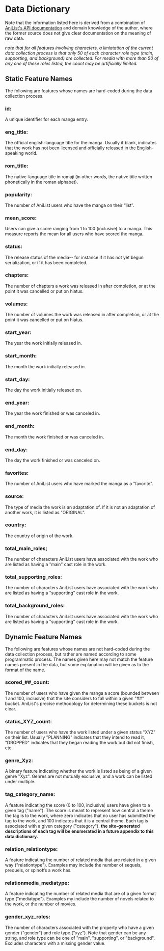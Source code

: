 # Data Dictionary

Note that the information listed here is derived from a combination of [AniList's API documentation](https://anilist.github.io/ApiV2-GraphQL-Docs/) and domain knowledge of the author, where the former source does not give clear documentation on the meaning of raw data.

*note that for all features involving characters, a limiatation of the current data collection process is that only 50 of each character role type (main, supporting, and background) are collected. For media with more than 50 of any one of these roles listed, the count may be artificially limited.*

## Static Feature Names
The following are features whose names are hard-coded during the data collection process.

### id:
A unique identifier for each manga entry.

### eng_title:
The official english-language title for the manga. Usually if blank, indicates that the work has not been licensed and officially released in the English-speaking world.

### rom_title:
The native-language title in romaji (in other words, the native title written phonetically in the roman alphabet).

### popularity:
The number of AniList users who have the manga on their “list”.

### mean_score:
Users can give a score ranging from 1 to 100 (inclusive) to a manga. This measure reports the mean for all users who have scored the manga.

### status:
The release status of the media-- for instance if it has not yet begun serialization, or if it has been completed.

### chapters:
The number of chapters a work was released in after completion, or at the point it was cancelled or put on hiatus.

### volumes:
The number of volumes the work was released in after completion, or at the point it was cancelled or put on hiatus.

### start_year:
The year the work initially released in.

### start_month:
The month the work initially released in.

### start_day:
The day the work initially released on.

### end_year:
The year the work finished or was canceled in.

### end_month:
The month the work  finished or was canceled in.

### end_day:
The day the work  finished or was canceled on.

### favorites:
The number of AniList users who have marked the manga as a "favorite".

### source:
The type of media the work is an adaptation of. If it is not an adaptation of another work, it is listed as "ORIGINAL".

### country:
The country of origin of the work.

### total_main_roles;
The number of characters AniList users have associated with the work who are listed as having a "main" cast role in the work.

### total_supporting_roles:
The number of characters AniList users have associated with the work who are listed as having a "supporting" cast role in the work.

### total_background_roles:
The number of characters AniList users have associated with the work who are listed as having a "supporting" cast role in the work.

## Dynamic Feature Names
The following are features whose names are not hard-coded during the data collection process, but rather are named according to some programmatic process. The names given here may not match the feature names present in the data, but some explanation will be given as to the format of the name.

### scored_##_count:
The number of users who have given the manga a score (bounded between 1 and 100, inclusive) that the site considers to fall within a given "##" bucket. AniList's precise methodology for determining these buckets is not clear.

### status_XYZ_count:
The number of users who have the work listed under a given status "XYZ" on their list. Usually "PLANNING" indicates that they intend to read it, "DROPPED" indicates that they began reading the work but did not finish, etc.

### genre_Xyz:
A binary feature indicating whether the work is listed as being of a given genre "Xyz". Genres are not mutually exclusive, and a work can be listed under multiple.

### tag_category_name:
A feature indicating the score (0 to 100, inclusive) users have given to a given tag ("name"). The score is meant to represent how central a theme the tag is to the work, where zero indicates that no user has submitted the tag to the work, and 100 indicates that it is a central theme. Each tag is associated with a given category ("category"). **the site-generated descriptions of each tag will be enumerated in a future appendix to this data dictionary.**

### relation_relationtype:
A feature indicating the number of related media that are related in a given way ("relationtype"). Examples may include the number of sequels, prequels, or spinoffs a work has.

### relationmedia_mediatype:
A feature indicating the number of related media that are of a given format type ("mediatype"). Examples my include the number of novels related to the work, or the number of movies.

### gender_xyz_roles:
The number of characters associated with the property who have a given gender ("gender") and role type ("xyz"). Note that gender can be any string, and role type can be one of "main", "supporting", or "background". Excludes characters with a missing gender value.
